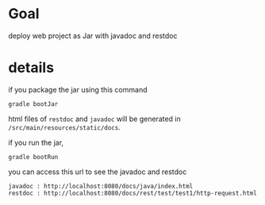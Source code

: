 # Goal

deploy web project as Jar with javadoc and restdoc

# details

if you package the jar using this command

```
gradle bootJar
```

html files of `restdoc` and `javadoc` will be generated in `/src/main/resources/static/docs`.

if you run the jar,

```
gradle bootRun
```

you can access this url to see the javadoc and restdoc

```
javadoc : http://localhost:8080/docs/java/index.html
restdoc : http://localhost:8080/docs/rest/test/test1/http-request.html
```
